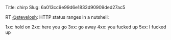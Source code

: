 Title: chirp
Slug: 6a013cc9e99d6e1833d90909ded27ac5

RT <a href="http://twitter.com/stevelosh">@stevelosh</a>: HTTP status ranges in a nutshell:

1xx: hold on
2xx: here you go
3xx: go away
4xx: you fucked up
5xx: I fucked up
